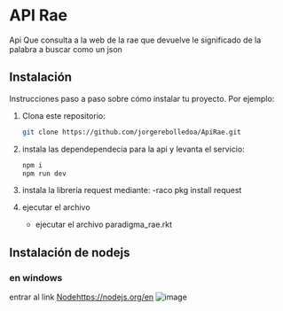 # API Rae

Api Que consulta a la web de la rae que devuelve le significado de la palabra a buscar como un json



## Instalación

Instrucciones paso a paso sobre cómo instalar tu proyecto. Por ejemplo:

1. Clona este repositorio:
   ```bash
   git clone https://github.com/jorgerebolledoa/ApiRae.git
   
2. instala las dependependecia para la api y levanta el servicio:
     ```bash
    npm i
    npm run dev
3. instala la librería request mediante:
   -raco pkg install request
   
5. ejecutar el archivo 
   - ejecutar el archivo paradigma_rae.rkt



## Instalación de nodejs 
### en windows 
entrar al link 
 [Node](#https://nodejs.org/en)https://nodejs.org/en
![image](https://github.com/jorgerebolledoa/ApiRae/assets/99465810/a0cd0dd2-7ac6-4c4d-8723-d5011b6ac828)


